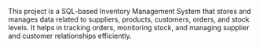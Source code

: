 This project is a SQL-based Inventory Management System that stores and manages data related to suppliers, products, customers, orders, and stock levels. 
It helps in tracking orders, monitoring stock, and managing supplier and customer relationships efficiently.
